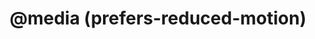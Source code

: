 ---
title: "@media (prefers-reduced-motion)"
description: ""
category: css
keywords: "media queries, media query, media feature, prefers-reduced-motion, animation, accessibility"
tags: accessibility performance
last_test_date: "2021-02-20"
test_url: "/tests/css-media-prefers-reduced-motion.html"
test_results_url: "https://testi.at/proj/e3GT3l1CxqBUoE3u9keC4WLf5"
stats: {
	apple-mail: {
		macos: {
			"11": "y",
			"12": "y",
			"13": "y"
		},
		ios: {
			"11": "y",
			"12": "y",
			"13": "y",
			"14": "y"
		}
	},
	gmail: {
		desktop-webmail: {
			"2020-12": "n"
		},
		ios: {
			"2020-12": "n"
		},
		android: {
			"2020-12": "n"
		},
    mobile-webmail: {
			"2020-12": "n"
		}
	},
	orange: {
		desktop-webmail: {
			"2021-02": "y",
			"2021-03": "y"
		},
		ios: {
			"2021-02": "y"
		},
		android: {
			"2021-02": "y"
		}
	},
	outlook: {
		windows: {
			"2007": "n",
			"2010": "n",
			"2013": "n",
			"2016": "n",
			"2019": "n"
		},
		windows-mail: {
			"16005.13426.20316.0": "n"
		},
		macos: {
			"2020-12": "y"
		},
		outlook-com: {
			"2020-12": "y"
		},
		ios: {
			"2020-12": "y"
		},
		android: {
			"4.2048.4": "y"
		}
	},
	yahoo: {
		desktop-webmail: {
			"2020-12": "n"
		},
		ios: {
			"2021-02": "n"
		},
		android: {
			"6.16.2.1519779": "n"
		}
	},
	aol: {
		desktop-webmail: {
			"2020-12": "n"
		},
		ios: {
			"2021-02": "n"
		},
		android: {
			"2021-02": "n"
		}
	},
	samsung-email: {
		android: {
			"6.1.31.2": "y"
		}
	},
	sfr: {
		desktop-webmail: {
			"2021-02": "y"
		},
		ios: {
			"2021-02": "n"
		},
		android: {
			"2021-02": "n"
		}
	},
	thunderbird: {
		macos: {
			"78.7": "n"
		}
	},
	protonmail: {
		desktop-webmail: {
			"2021-02": "n"
		},
		ios: {
			"2021-02": "n"
		},
		android: {
			"2021-02": "n"
		}
	},
	hey: {
		desktop-webmail: {
			"2021-02": "y"
		}
	},
	mail-ru: {
		desktop-webmail: {
			"2021-02": "n"
		}
	},
	fastmail: {
		desktop-webmail: {
			"2021-07": "n #1"
		}
	},
    laposte: {
        desktop-webmail: {
            "2021-08": "y"
        }
    },
    gmx: {
      desktop-webmail: {
          "2022-06": "n"
      },
      ios: {
          "2022-06":"y"
      },
      android: {
          "2022-06":"y"
      }
	},
	web-de: {
		desktop-webmail: {
			"2022-06": "n"
		},
		ios: {
			"2022-06":"y"
		},
		android: {
			"2022-06":"y"
		}
	},
	ionos-1and1: {
		desktop-webmail: {
			"2022-06": "y"
		},
		android: {
			"2022-06":"y"
		}
	}
}
notes_by_num: {
    "1": "Not supported. `@media (prefers-reduced-motion:reduce)` is transformed into `@media none`."
}
links: {
	"Can I use: prefers-reduced-motion":"https://caniuse.com/prefers-reduced-motion",
	"MDN: prefers-reduced-motion":"https://developer.mozilla.org/en-US/docs/Web/CSS/@media/prefers-reduced-motion"
}
---